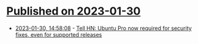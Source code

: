 # [Published on 2023-01-30](index.md)

* [2023-01-30, 14:58:08](https://news.ycombinator.com/item?id=34580360) - [Tell HN: Ubuntu Pro now required for security fixes, even for supported releases](https://news.ycombinator.com/item?id=34580360)
